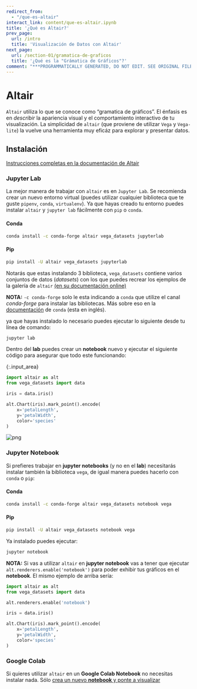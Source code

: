 ```yaml
---
redirect_from:
  - "/que-es-altair"
interact_link: content/que-es-altair.ipynb
title: '¿Qué es Altair?'
prev_page:
  url: /intro
  title: 'Visualización de Datos con Altair'
next_page:
  url: /section-01/gramatica-de-graficos
  title: '¿Qué es la "Grámatica de Gráficos"?'
comment: "***PROGRAMMATICALLY GENERATED, DO NOT EDIT. SEE ORIGINAL FILES IN /content***"
---
```


# Altair

`Altair` utiliza lo que se conoce como “gramatica de gráficos”. El énfasis es en _describir_ la apariencia visual y el comportamiento interactivo de tu visualización. La simplicidad de `altair` (que proviene de utilizar `Vega` y `Vega-lite`) la vuelve una herramienta muy eficáz para explorar y presentar datos.

## Instalación
[Instrucciones completas en la documentación de Altair](https://altair-viz.github.io/getting_started/installation.html)

### Jupyter Lab
La mejor manera de trabajar con `altair` es en `Jupyter Lab`. Se recomienda crear un nuevo entorno virtual (puedes utilizar cualquier biblioteca que te guste `pipenv`, `conda`, `virtualenv`).
Ya que hayas creado tu entorno puedes instalar `altair` y `jupyter lab` fácilmente con `pip` o `conda`.

#### Conda
```sh
conda install -c conda-forge altair vega_datasets jupyterlab
```
#### Pip
```sh
pip install -U altair vega_datasets jupyterlab
```

Notarás que estas instalando 3 biblioteca, `vega_datasets` contiene varios conjuntos de datos (_datasets_) con los que puedes recrear los ejemplos de la galería de `altair` [(en su documentación online)](https://altair-viz.github.io/gallery/index.html)

__NOTA:__ `-c conda-forge` solo le esta indicando a `conda` que utilize el canal _conda-forge_ para instalar las bibliotecas. Más sobre eso en la [documentación](https://conda.io/docs/user-guide/tasks/manage-channels.html) de `conda` (esta en inglés).

ya que hayas instalado lo necesario puedes ejecutar lo siguiente desde tu línea de comando:
```sh
jupyter lab
```

Dentro del __lab__ puedes crear un __notebook__ nuevo y ejecutar el siguiente código para asegurar que todo este funcionando:



{:.input_area}
```python
import altair as alt
from vega_datasets import data

iris = data.iris()

alt.Chart(iris).mark_point().encode(
    x='petalLength',
    y='petalWidth',
    color='species'
)
```





![png](/home/jovyan/_build/que-es-altair_4_0.png)



### Jupyter Notebook
Si prefieres trabajar en __jupyter notebooks__ (y no en el __lab__) necesitarás instalar también la biblioteca `vega`, de igual manera puedes hacerlo con `conda` o `pip`:

#### Conda
```sh
conda install -c conda-forge altair vega_datasets notebook vega
```
#### Pip
```sh
pip install -U altair vega_datasets notebook vega
```

Ya instalado puedes ejecutar:
```sh
jupyter notebook
```

__NOTA:__ Si vas a utilizar `altair` en __jupyter notebook__ vas a tener que ejecutar `alt.renderers.enable('notebook')` para poder exhibir tus gráficos en el __notebook__.
El mismo ejemplo de arriba sería:
```python
import altair as alt
from vega_datasets import data

alt.renderers.enable('notebook')

iris = data.iris()

alt.Chart(iris).mark_point().encode(
    x='petalLength',
    y='petalWidth',
    color='species'
)
```

### Google Colab
Si quieres utilizar `altair` en un  __Google Colab Notebook__ no necesitas instalar nada. Sólo [crea un nuevo __notebook__ y ponte a visualizar](https:colab.research.google.com/)
